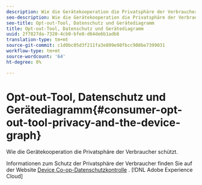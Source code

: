 ```yaml
---
description: Wie die Gerätekooperation die Privatsphäre der Verbraucher schützt.
seo-description: Wie die Gerätekooperation die Privatsphäre der Verbraucher schützt.
seo-title: Opt-out-Tool, Datenschutz und Gerätediagramm
title: Opt-out-Tool, Datenschutz und Gerätediagramm
uuid: 2f7827da-7320-4cb0-bfe0-d64de6b1adb6
translation-type: tm+mt
source-git-commit: c1d0bc05d3f211fa3e899e98fbcc908be7399031
workflow-type: tm+mt
source-wordcount: '64'
ht-degree: 0%

---
```



# Opt-out-Tool, Datenschutz und Gerätediagramm{#consumer-opt-out-tool-privacy-and-the-device-graph}

Wie die Gerätekooperation die Privatsphäre der Verbraucher schützt.

Informationen zum Schutz der Privatsphäre der Verbraucher finden Sie auf der Website [Device Co-op-Datenschutzkontrolle](https://cross-device-privacy.adobe.com/) . [!DNL Adobe Experience Cloud]
